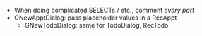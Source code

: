 * When doing complicated SELECTs / etc., comment *every part*
* GNewApptDialog: pass placeholder values in a RecAppt
    * GNewTodoDialog: same for TodoDialog, RecTodo
